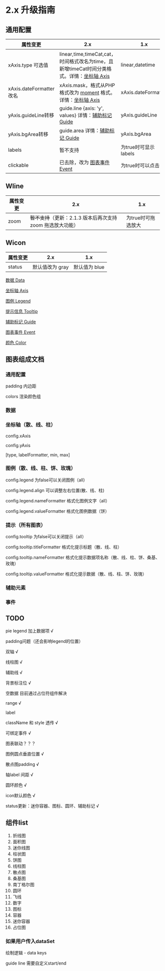 # 2.x 升级指南

## 通用配置

| 属性变更                   | 2.x                                      | 1.x                 |
| ---------------------- | ---------------------------------------- | ------------------- |
| xAxis.type 可选值         | linear,time,timeCat,cat，时间格式改名为time，且新增timeCat时间分类格式。详情：[坐标轴 Axis](http://aisc.alibaba-inc.com/site/pc#/cate/4/page/141) | linear,datetime     |
| xAxis.dateFormatter 改名 | xAxis.mask，格式从PHP格式改为 [moment](https://momentjs.com/docs/#/displaying/format/) 格式。详情：[坐标轴 Axis](http://aisc.alibaba-inc.com/site/pc#/cate/4/page/141) | xAxis.dateFormatter |
| yAxis.guideLine转移      | guide.line {axis: 'y', values}  详情：[辅助标记 Guide](http://aisc.alibaba-inc.com/site/pc#/cate/4/page/144) | yAxis.guideLine     |
| yAxis.bgArea转移         | guide.area  详情：[辅助标记 Guide](http://aisc.alibaba-inc.com/site/pc#/cate/4/page/144) | yAxis.bgArea        |
| labels                 | 暂不支持                                     | 为true时可显示labels     |
| clickable              | 已去除，改为 [图表事件 Event](http://aisc.alibaba-inc.com/site/pc#/cate/4/page/145) | 为true时可以点击          |

## Wline

| 属性变更 | 2.x                                                         | 1.x                |
| -------- | ----------------------------------------------------------- | ------------------ |
| zoom     | ~~暂不支持~~（更新：2.1.3 版本后再次支持zoom 拖选放大功能） | 为true时可拖选放大 |


## Wicon

| 属性变更   | 2.x        | 1.x       |
| ------ | ---------- | --------- |
| status | 默认值改为 gray | 默认值为 blue |


[数据 Data](http://aisc.alibaba-inc.com/site/pc#/cate/4/page/140)

[坐标轴 Axis](http://aisc.alibaba-inc.com/site/pc#/cate/4/page/141)

[图例 Legend](http://aisc.alibaba-inc.com/site/pc#/cate/4/page/142)

[提示信息 Tooltip](http://aisc.alibaba-inc.com/site/pc#/cate/4/page/143)

[辅助标记 Guide](http://aisc.alibaba-inc.com/site/pc#/cate/4/page/144)

[图表事件 Event](http://aisc.alibaba-inc.com/site/pc#/cate/4/page/145)

[颜色 Color](http://aisc.alibaba-inc.com/site/pc#/cate/4/page/149)


## 图表组成文档

### 通用配置

padding 内边距

colors 渲染颜色组

### 数据

### 坐标轴（散、线、柱）

config.xAxis

config.yAxis

[type, labelFormatter, min, max]

### 图例（散、线、柱、饼、玫瑰）

config.legend 为false可以关闭图例（all）

config.legend.align 可以调整左右位置(散、线、柱)

config.legend.nameFormatter 格式化图例文字（all）

config.legend.valueFormatter 格式化图例数据（饼）

### 提示（所有图表）

config.tooltip 为false可以关闭提示（all）

config.tooltip.titleFormatter 格式化提示标题（散、线、柱）

config.tooltip.nameFormatter 格式化提示数据项名称（散、线、柱、饼、桑基、玫瑰）

config.tooltip.valueFormatter 格式化提示数据（散、线、柱、饼、玫瑰）

### 辅助元素

### 事件





## TODO

pie legend 加上数据项 √

padding问题（还会影响legend的位置）

双轴 √

线柱图 √

辅助线 √

背景标注位 √

空数据 目前通过占位符组件解决

range √

label

className 和 style 透传 √

可绑定事件 √

图表联动？？？



图例圆点垂直位置 √

散点图padding √

轴label  间距 √

圆环颜色 √

icon默认颜色 √

status更新：迷你容器、图标、圆环、辅助标记 √



## 组件list

1. 折线图
2. 面积图
3. 迷你线图
4. 柱状图
5. 饼图
6. 线柱图
7. 散点图
8. 桑基图
9. 南丁格尔图
10. 圆环
11. 飞线
12. 数字
13. 图标
14. 容器
15. 迷你容器
16. 占位图



### 如果用户传入dataSet

绘制逻辑 - data keys

guide line 需要自定义start/end